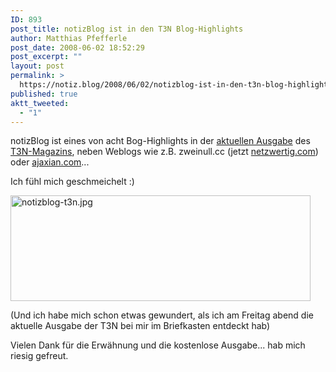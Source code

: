 ```yaml
---
ID: 893
post_title: notizBlog ist in den T3N Blog-Highlights
author: Matthias Pfefferle
post_date: 2008-06-02 18:52:29
post_excerpt: ""
layout: post
permalink: >
  https://notiz.blog/2008/06/02/notizblog-ist-in-den-t3n-blog-highlights/
published: true
aktt_tweeted:
  - "1"
---
```

notizBlog ist eines von acht Bog-Highlights in der <a href="http://t3n.yeebase.com/magazin/ausgaben/ausgabe/12/">aktuellen Ausgabe</a> des <a href="http://t3n.yeebase.com/magazin/">T3N-Magazins</a>, neben Weblogs wie z.B. zweinull.cc (jetzt <a href="http://netzwertig.com">netzwertig.com</a>) oder <a href="http://www.ajaxian.com">ajaxian.com</a>...

Ich fühl mich geschmeichelt :)

<img src="http://notiz.blog/wp-content/uploads/2008/05/notizblog-t3n.jpg" alt="notizblog-t3n.jpg" border="0" width="480" height="169" />

(Und ich habe mich schon etwas gewundert, als ich am Freitag abend die aktuelle Ausgabe der T3N bei mir im Briefkasten entdeckt hab)

Vielen Dank für die Erwähnung und die kostenlose Ausgabe... hab mich riesig gefreut.
